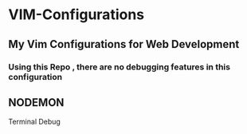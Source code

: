 # VIM-Configurations
## My Vim Configurations for Web Development
### Using this Repo , there are no debugging features in this configuration 
## NODEMON 
Terminal Debug  



